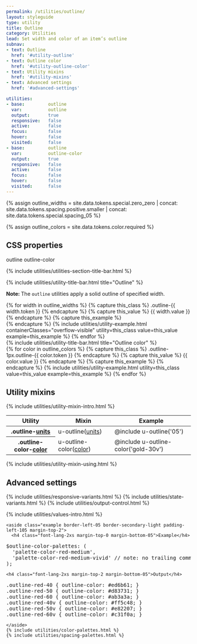 ```yaml
---
permalink: /utilities/outline/
layout: styleguide
type: utility
title: Outline
category: Utilities
lead: Set width and color of an item’s outline
subnav:
- text: Outline
  href: '#utility-outline'
- text: Outline color
  href: '#utility-outline-color'
- text: Utility mixins
  href: '#utility-mixins'
- text: Advanced settings
  href: '#advanced-settings'

utilities:
- base:         outline
  var:          outline
  output:       true
  responsive:   false
  active:       false
  focus:        false
  hover:        false
  visited:      false
- base:         outline
  var:          outline-color
  output:       true
  responsive:   false
  active:       false
  focus:        false
  hover:        false
  visited:      false
---
```


{% assign outline_widths =
  site.data.tokens.special.zero_zero
  | concat: site.data.tokens.spacing.positive.smaller
  | concat: site.data.tokens.special.spacing_05
  %}

{% assign outline_colors = site.data.tokens.color.required %}

<div class="utilities-properties">
  <h2 class="utilities-property-title">CSS properties</h2>
  <div class="margin-top-1">
    <span class="property utilities-property">outline</span>
    <span class="property utilities-property">outline-color</span>
  </div>
</div>

<section class="utilities-section">

  {% include utilities/utilities-section-title-bar.html %}

  <section class="utility" id="utility-outline">
    {% include utilities/utility-title-bar.html
      title="Outline"
    %}
    <section class="utility-examples">
      <p class="utility-note"><strong>Note: </strong> The <code>outline</code> utilities apply a solid outline of specified width.</p>
      {% for width in outline_widths %}
        {% capture this_class %}
          .outline-{{ width.token }}
        {% endcapture %}
        {% capture this_value %}
          {{ width.value }}
        {% endcapture %}
        {% capture this_example %}
        <div class="outline-{{ width.token }} square-9 bg-base-lightest"></div>
        {% endcapture %}
        {% include utilities/utility-example.html
          containerClasses="overflow-visible"
          utility=this_class
          value=this_value
          example=this_example
        %}
      {% endfor %}
    </section><!-- exanples -->
  </section><!-- utility -->

  <section class="utility" id="utility-outline-color">
    {% include utilities/utility-title-bar.html
      title="Outline color"
    %}
    <section class="utility-examples">
      {% for color in outline_colors %}
        {% capture this_class %}
          <span class="text-light">.outline-1px</span>.outline-{{ color.token }}
        {% endcapture %}
        {% capture this_value %}
        <span class="utility-value-color-chip bg-{{ color.token }}"></span>{{ color.value }}
        {% endcapture %}
        {% capture this_example %}
        <span class="square-4 radius-sm text-middle padding-05 display-inline-block margin-right-1 bg-white ">
          <span class="square-3 radius-sm display-block outline-1px outline-{{ color.token }}"></span>
        </span>
        <span class="square-4 radius-sm text-middle padding-05 display-inline-block margin-right-1 bg-ink">
          <span class="square-3 radius-sm display-block outline-1px outline-{{ color.token }}"></span>
        </span>
        {% endcapture %}
        {% include utilities/utility-example.html
          utility=this_class
          value=this_value
          example=this_example
        %}
      {% endfor %}
    </section>
  </section>
</section>

<section id="utility-mixins" class="padding-top-4">
  <h2 class="site-h2 margin-y-0">Utility mixins</h2>
  {% include utilities/utility-mixin-intro.html %}

  <table class="usa-table--borderless site-table-responsive site-table-simple">
    <thead>
      <tr>
        <th scope="col" class="tablet:maxw-card-lg">Utility</th>
        <th scope="col">Mixin</th>
        <th scope="col">Example</th>
      </tr>
    </thead>
    <tbody class="font-mono-2xs">
      <tr>
        <th scope="row" data-title="Utility" class="tablet:text-no-wrap tablet:maxw-card-lg">
          <span class="text-normal">
            .outline-<a href="{{ site.baseurl }}/design-tokens/spacing-units/" class="token">units</a>
          </span>
        </th>
        <td data-title="Mixin">
          <span>
            u-outline(<a href="{{ site.baseurl }}/design-tokens/spacing-units/" class="token">units</a>)
          </span>
        </td>
        <td data-title="Example">
          <span>
            @include u-outline('05')
          </span>
        </td>
      </tr>
      <tr>
        <th scope="row" data-title="Utility" class="tablet:text-no-wrap tablet:maxw-card-lg">
          <span class="text-normal">
            .outline-color-<a href="{{ site.baseurl }}/design-tokens/color/" class="token">color</a>
          </span>
        </th>
        <td data-title="Mixin">
          <span>
            u-outline-color(<a href="{{ site.baseurl }}/design-tokens/color/" class="token">color</a>)
          </span>
        </td>
        <td data-title="Example">
          <span>
            @include u-outline-color('gold-30v')
          </span>
        </td>
      </tr>
    </tbody>
  </table>
  {% include utilities/utility-mixin-using.html %}
</section>

<section id="advanced-settings" class="padding-top-4">
  <h2 class="site-h2 margin-y-0">Advanced settings</h2>

  {% include utilities/responsive-variants.html %}
  {% include utilities/state-variants.html %}
  {% include utilities/output-control.html %}

  <section class="utilities-section margin-top-6">
    {% include utilities/values-intro.html %}

    <aside class="example border-left-05 border-secondary-light padding-left-105 margin-top-2">
      <h4 class="font-lang-2xs margin-top-0 margin-bottom-05">Example</h4>
<pre class="font-mono-xs margin-0 padding-0 bg-transparent">
$outline-color-palettes: (
  'palette-color-red-medium',
  'palette-color-red-medium-vivid' // note: no trailing comma
);
</pre>
    <h4 class="font-lang-2xs margin-top-2 margin-bottom-05">Output</h4>
<pre class=" font-mono-xs margin-0 padding-0 bg-transparent">
.outline-red-40 { outline-color: #ed6b61; }
.outline-red-50 { outline-color: #d83731; }
.outline-red-60 { outline-color: #ab3a3a; }
.outline-red-40v { outline-color: #ff5c48; }
.outline-red-50v { outline-color: #e82207; }
.outline-red-60v { outline-color: #c31f0a; }
</pre>
    </aside>
    {% include utilities/color-palettes.html %}
    {% include utilities/spacing-palettes.html %}
  </section>
</section>
